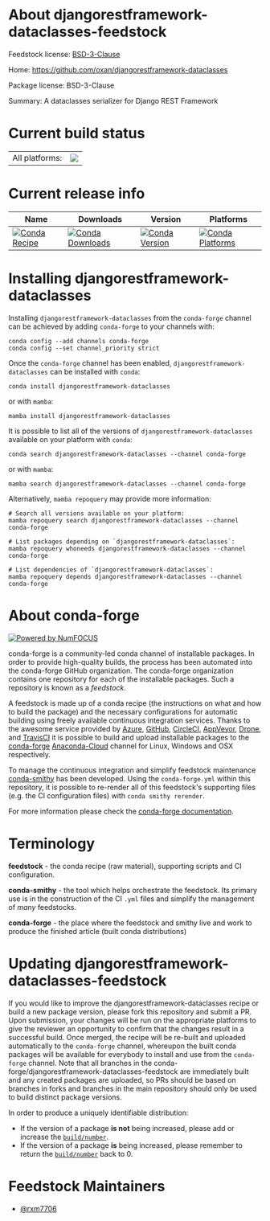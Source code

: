 About djangorestframework-dataclasses-feedstock
===============================================

Feedstock license: [BSD-3-Clause](https://github.com/conda-forge/djangorestframework-dataclasses-feedstock/blob/main/LICENSE.txt)

Home: https://github.com/oxan/djangorestframework-dataclasses

Package license: BSD-3-Clause

Summary: A dataclasses serializer for Django REST Framework

Current build status
====================


<table><tr><td>All platforms:</td>
    <td>
      <a href="https://dev.azure.com/conda-forge/feedstock-builds/_build/latest?definitionId=18755&branchName=main">
        <img src="https://dev.azure.com/conda-forge/feedstock-builds/_apis/build/status/djangorestframework-dataclasses-feedstock?branchName=main">
      </a>
    </td>
  </tr>
</table>

Current release info
====================

| Name | Downloads | Version | Platforms |
| --- | --- | --- | --- |
| [![Conda Recipe](https://img.shields.io/badge/recipe-djangorestframework--dataclasses-green.svg)](https://anaconda.org/conda-forge/djangorestframework-dataclasses) | [![Conda Downloads](https://img.shields.io/conda/dn/conda-forge/djangorestframework-dataclasses.svg)](https://anaconda.org/conda-forge/djangorestframework-dataclasses) | [![Conda Version](https://img.shields.io/conda/vn/conda-forge/djangorestframework-dataclasses.svg)](https://anaconda.org/conda-forge/djangorestframework-dataclasses) | [![Conda Platforms](https://img.shields.io/conda/pn/conda-forge/djangorestframework-dataclasses.svg)](https://anaconda.org/conda-forge/djangorestframework-dataclasses) |

Installing djangorestframework-dataclasses
==========================================

Installing `djangorestframework-dataclasses` from the `conda-forge` channel can be achieved by adding `conda-forge` to your channels with:

```
conda config --add channels conda-forge
conda config --set channel_priority strict
```

Once the `conda-forge` channel has been enabled, `djangorestframework-dataclasses` can be installed with `conda`:

```
conda install djangorestframework-dataclasses
```

or with `mamba`:

```
mamba install djangorestframework-dataclasses
```

It is possible to list all of the versions of `djangorestframework-dataclasses` available on your platform with `conda`:

```
conda search djangorestframework-dataclasses --channel conda-forge
```

or with `mamba`:

```
mamba search djangorestframework-dataclasses --channel conda-forge
```

Alternatively, `mamba repoquery` may provide more information:

```
# Search all versions available on your platform:
mamba repoquery search djangorestframework-dataclasses --channel conda-forge

# List packages depending on `djangorestframework-dataclasses`:
mamba repoquery whoneeds djangorestframework-dataclasses --channel conda-forge

# List dependencies of `djangorestframework-dataclasses`:
mamba repoquery depends djangorestframework-dataclasses --channel conda-forge
```


About conda-forge
=================

[![Powered by
NumFOCUS](https://img.shields.io/badge/powered%20by-NumFOCUS-orange.svg?style=flat&colorA=E1523D&colorB=007D8A)](https://numfocus.org)

conda-forge is a community-led conda channel of installable packages.
In order to provide high-quality builds, the process has been automated into the
conda-forge GitHub organization. The conda-forge organization contains one repository
for each of the installable packages. Such a repository is known as a *feedstock*.

A feedstock is made up of a conda recipe (the instructions on what and how to build
the package) and the necessary configurations for automatic building using freely
available continuous integration services. Thanks to the awesome service provided by
[Azure](https://azure.microsoft.com/en-us/services/devops/), [GitHub](https://github.com/),
[CircleCI](https://circleci.com/), [AppVeyor](https://www.appveyor.com/),
[Drone](https://cloud.drone.io/welcome), and [TravisCI](https://travis-ci.com/)
it is possible to build and upload installable packages to the
[conda-forge](https://anaconda.org/conda-forge) [Anaconda-Cloud](https://anaconda.org/)
channel for Linux, Windows and OSX respectively.

To manage the continuous integration and simplify feedstock maintenance
[conda-smithy](https://github.com/conda-forge/conda-smithy) has been developed.
Using the ``conda-forge.yml`` within this repository, it is possible to re-render all of
this feedstock's supporting files (e.g. the CI configuration files) with ``conda smithy rerender``.

For more information please check the [conda-forge documentation](https://conda-forge.org/docs/).

Terminology
===========

**feedstock** - the conda recipe (raw material), supporting scripts and CI configuration.

**conda-smithy** - the tool which helps orchestrate the feedstock.
                   Its primary use is in the construction of the CI ``.yml`` files
                   and simplify the management of *many* feedstocks.

**conda-forge** - the place where the feedstock and smithy live and work to
                  produce the finished article (built conda distributions)


Updating djangorestframework-dataclasses-feedstock
==================================================

If you would like to improve the djangorestframework-dataclasses recipe or build a new
package version, please fork this repository and submit a PR. Upon submission,
your changes will be run on the appropriate platforms to give the reviewer an
opportunity to confirm that the changes result in a successful build. Once
merged, the recipe will be re-built and uploaded automatically to the
`conda-forge` channel, whereupon the built conda packages will be available for
everybody to install and use from the `conda-forge` channel.
Note that all branches in the conda-forge/djangorestframework-dataclasses-feedstock are
immediately built and any created packages are uploaded, so PRs should be based
on branches in forks and branches in the main repository should only be used to
build distinct package versions.

In order to produce a uniquely identifiable distribution:
 * If the version of a package **is not** being increased, please add or increase
   the [``build/number``](https://docs.conda.io/projects/conda-build/en/latest/resources/define-metadata.html#build-number-and-string).
 * If the version of a package **is** being increased, please remember to return
   the [``build/number``](https://docs.conda.io/projects/conda-build/en/latest/resources/define-metadata.html#build-number-and-string)
   back to 0.

Feedstock Maintainers
=====================

* [@rxm7706](https://github.com/rxm7706/)

